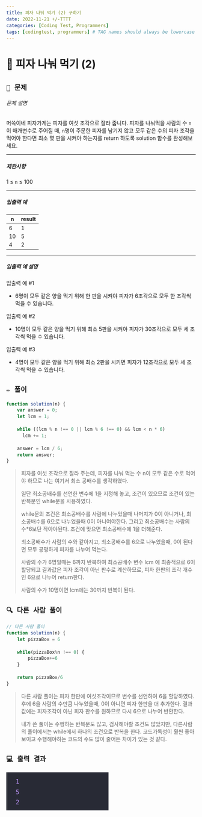 ```yaml
---
title: 피자 나눠 먹기 (2) 구하기
date: 2022-11-21 +/-TTTT
categories: [Coding Test, Programmers]
tags: [codingtest, programmers] # TAG names should always be lowercase
---
```


# 🔖  피자 나눠 먹기 (2)

## `📌 문제`

###### 문제 설명

머쓱이네 피자가게는 피자를 여섯 조각으로 잘라 줍니다. 피자를 나눠먹을 사람의 수 `n`이 매개변수로 주어질 때, `n`명이 주문한 피자를 남기지 않고 모두 같은 수의 피자 조각을 먹어야 한다면 최소 몇 판을 시켜야 하는지를 return 하도록 solution 함수를 완성해보세요.

------

##### 제한사항

1 ≤ `n` ≤ 100

------

##### 입출력 예

| n    | result |
| ---- | ------ |
| 6    | 1      |
| 10   | 5      |
| 4    | 2      |

------

##### 입출력 예 설명

입출력 예 #1

- 6명이 모두 같은 양을 먹기 위해 한 판을 시켜야 피자가 6조각으로 모두 한 조각씩 먹을 수 있습니다.

입출력 예 #2

- 10명이 모두 같은 양을 먹기 위해 최소 5판을 시켜야 피자가 30조각으로 모두 세 조각씩 먹을 수 있습니다.

입출력 예 #3

- 4명이 모두 같은 양을 먹기 위해 최소 2판을 시키면 피자가 12조각으로 모두 세 조각씩 먹을 수 있습니다.



## `✏️ 풀이`

```javascript
function solution(n) {
    var answer = 0;
    let lcm = 1;

    while ((lcm % n !== 0 || lcm % 6 !== 0) && lcm < n * 6)
      lcm += 1;
    
    answer = lcm / 6;
    return answer;
}
```

> 피자를 여섯 조각으로 잘라 주는데, 피자를 나눠 먹는 수 n이 모두 같은 수로 먹어야 하므로 나는 여기서 최소 공배수를 생각하였다.
>
> 일단 최소공배수를 선언한 변수에 1을 지정해 놓고, 조건이 있으므로 조건이 있는 반복문인 while문을 사용하였다.
>
> while문의 조건은 최소공배수를 사람에 나누었을때 나머지가 0이 아니거나, 최소공배수를 6으로 나누었을때 0이 아니여야한다. 그리고 최소공배수는 사람의 수*6보단 작아야된다. 조건에 맞으면 최소공배수에 1을 더해준다.
>
> 최소공배수가 사람의 수와 같아지고, 최소공배수를 6으로 나누었을때, 0이 된다면 모두 공평하게 피자를 나누어 먹는다.
>
> 사람의 수가 6명일때는 6까지 반복하여 최소공배수 변수 lcm 에 최종적으로 6이 할당되고 결과값은 피자 조각이 아닌 판수로 계산하므로, 피자 한판의 조각 개수인 6으로 나누어 return한다.
>
> 사람의 수가 10명이면  lcm에는 30까지 반복이 된다.



## `🔍 다른 사람 풀이`

```javascript
// 다른 사람 풀이
function solution(n) {
    let pizzaBox = 6
    
    while(pizzaBox%n !== 0) {
        pizzaBox+=6
    } 
  
    return pizzaBox/6
}
```

> 다른 사람 풀이는 피자 한판에 여섯조각이므로 변수를 선언하여 6을 할당하였다. 후에 6을 사람의 수만큼 나누었을때, 0이 아니면 피자 한판을 더 추가한다. 결과값에는 피자조각이 아닌 피자 판수를 원하므로 다시 6으로 나누어 반환한다.
>
> 내가 쓴 풀이는 수행하는 반복문도 많고, 검사해야할 조건도 많았지만, 다른사람의 풀이에서는 while에서 하나의 조건으로 반복을 한다. 코드가독성이 훨씬 좋아 보이고 수행해야하는 코드의 수도 많이 줄어든 차이가 있는 것 같다.



## `💻 출력 결과`

![image-20221121220151091](../../assets/img/postingImg/image-20221121220151091.png)